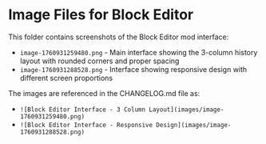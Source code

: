 # Image Files for Block Editor

This folder contains screenshots of the Block Editor mod interface:

- `image-1760931259480.png` - Main interface showing the 3-column history layout with rounded corners and proper spacing
- `image-1760931288528.png` - Interface showing responsive design with different screen proportions

The images are referenced in the CHANGELOG.md file as:
- `![Block Editor Interface - 3 Column Layout](images/image-1760931259480.png)`
- `![Block Editor Interface - Responsive Design](images/image-1760931288528.png)`